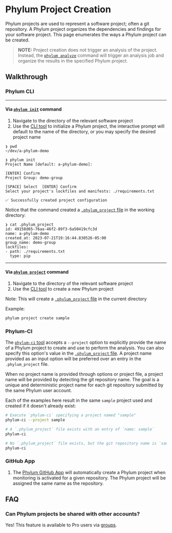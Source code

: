 # Phylum Project Creation

Phylum projects are used to represent a software project; often a git repository. A Phylum project organizes the dependencies and findings for your software project. This page enumerates the ways a Phylum project can be created.

> **NOTE:** Project creation does not trigger an analysis of the project. Instead, the [`phylum analyze`](../cli/commands/phylum_analyze.md) command will trigger an analysis job and organize the results in the specified Phylum project.

## Walkthrough

### Phylum CLI

---

#### Via [`phylum init`](../cli/commands/phylum_init.md) command

1. Navigate to the directory of the relevant software project
2. Use the [CLI tool](../cli/quickstart.md) to initialize a Phylum project, the interactive prompt will default to the name of the directory, or you may specify the desired project name

```shellsession
❯ pwd
~/dev/a-phylum-demo

❯ phylum init
Project Name [default: a-phylum-demo]:

[ENTER] Confirm
Project Group: demo-group

[SPACE] Select  [ENTER] Confirm
Select your project's lockfiles and manifests: ./requirements.txt

✅ Successfully created project configuration
```

Notice that the command created a [`.phylum_project` file](./phylum_project_files.md) in the working directory:

```shellsession
❯ cat .phylum_project
id: 49158d65-76aa-46f2-89f3-6a50419cfc3d
name: a-phylum-demo
created_at: 2023-07-21T19:16:44.830526-05:00
group_name: demo-group
lockfiles:
- path: ./requirements.txt
  type: pip
```

---

#### Via [`phylum project`](../cli/commands/phylum_project.md) command

1. Navigate to the directory of the relevant software project
2. Use the [CLI tool](../cli/quickstart.md) to create a new Phylum project

Note: This will create a [`.phylum_project` file](./phylum_project_files.md) in the current directory

Example:

```sh
phylum project create sample
```

### Phylum-CI

The [`phylum-ci` tool](https://pypi.org/project/phylum/) accepts a `--project` option to explicitly provide the name of a Phylum project to create and use to perform the analysis. You can also specify this option's value in the [`.phylum_project` file](./phylum_project_files.md). A project name provided as an input option will be preferred over an entry in the `.phylum_project` file.

When no project name is provided through options or project file, a project name will be provided by detecting the git repository name. The goal is a unique and deterministic project name for each git repository submitted by the same Phylum user account.

Each of the examples here result in the same `sample` project used and created if it doesn't already exist:

```sh
# Execute `phylum-ci` specifying a project named "sample"
phylum-ci --project sample

# A `.phylum_project` file exists with an entry of `name: sample`
phylum-ci

# No `.phylum_project` file exists, but the git repository name is `sample`
phylum-ci
```

### GitHub App

1. The [Phylum GitHub App](../integrations/github_app.md) will automatically create a Phylum project when monitoring is activated for a given repository. The Phylum project will be assigned the same name as the repository.

## FAQ

### Can Phylum projects be shared with other accounts?

Yes! This feature is available to Pro users via [groups](../knowledge_base/groups.md).
